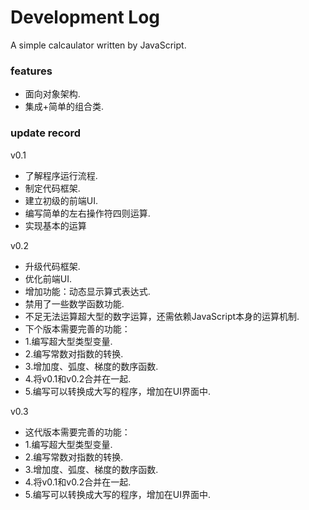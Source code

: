 # Development Log
<p>A simple calcaulator written by JavaScript.</p>

<h3>features</h3>

<ul>
  <li>面向对象架构.</li>
  <li>集成+简单的组合类.</li>
</ul>
<h3>update record</h3>

<p>v0.1</p>
<ul>
  <li>了解程序运行流程.</li>
  <li>制定代码框架.</li>
  <li>建立初级的前端UI.</>
  <li>编写简单的左右操作符四则运算.</li>
  <li>实现基本的运算</li>
</ul>
<p>v0.2</p>
<ul>
  <li>升级代码框架.</li>
  <li>优化前端UI.</>
  <li>增加功能：动态显示算式表达式.</li>
  <li>禁用了一些数学函数功能.</li>
  <li>不足无法运算超大型的数字运算，还需依赖JavaScript本身的运算机制.</li>
  <li>下个版本需要完善的功能：</li>
  <li> 1.编写超大型类型变量.</li>
  <li> 2.编写常数对指数的转换.</li>
  <li> 3.增加度、弧度、梯度的数序函数.</li>
  <li> 4.将v0.1和v0.2合并在一起.</li>
  <li> 5.编写可以转换成大写的程序，增加在UI界面中.</li>
</ul>
<p>v0.3</p>
<ul>
  <li>这代版本需要完善的功能：</li>
  <li> 1.编写超大型类型变量.</li>
  <li> 2.编写常数对指数的转换.</li>
  <li> 3.增加度、弧度、梯度的数序函数.</li>
  <li> 4.将v0.1和v0.2合并在一起.</li>
  <li> 5.编写可以转换成大写的程序，增加在UI界面中.</li>
</ul>
